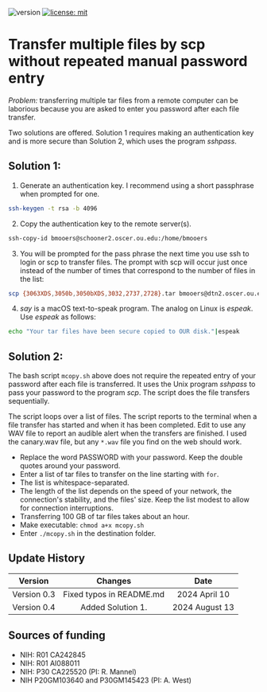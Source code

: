 ![version](https://img.shields.io/static/v1?label=multipleFileTranser&message=0.2&color=brightcolor)
[![license: mit](https://img.shields.io/badge/license-mit-blue.svg)](https://opensource.org/licenses/mit)


# Transfer multiple files by scp without repeated manual password entry

*Problem:* transferring multiple tar files from a remote computer can be laborious because you are asked to enter you password after each file transfer. 


Two solutions are offered. Solution 1 requires making an authentication key and is more secure than Solution 2, which uses the program *sshpass*.



## Solution 1:

1. Generate an authentication key. I recommend using a short passphrase when prompted for one.
```bash
ssh-keygen -t rsa -b 4096
```
2. Copy the authentication key to the remote server(s).
```bash
ssh-copy-id bmooers@schooner2.oscer.ou.edu:/home/bmooers
```
3. You will be prompted for the pass phrase the next time you use ssh to login or scp to transfer files. The prompt with scp will occur just once instead of the number of times that correspond to the number of files in the list:
```bash
scp {3063XDS,3050b,3050bXDS,3032,2737,2728}.tar bmooers@dtn2.oscer.ou.edu:/ourdisk/hpc/bmooers/bmooers/dont_archive;say 'Your tar file has been secure copied to OUR disk.'
```
4. *say* is a macOS text-to-speak program. The analog on Linux is *espeak*. Use *espeak* as follows:
```bash
echo "Your tar files have been secure copied to OUR disk."|espeak
```


## Solution 2:
The bash script `mcopy.sh` above does not require the repeated entry of your password after each file is transferred.
It uses the Unix program *sshpass* to pass your password to the program *scp*.
The script does the file transfers sequentially. 

The script loops over a list of files.
The script reports to the terminal when a file transfer has started and when it has been completed.
Edit to use any WAV file to report an audible alert when the transfers are finished.
I used the canary.wav file, but any `*.wav` file you find on the web should work.

- Replace the word PASSWORD with your password. Keep the double quotes around your password.
- Enter a list of tar files to transfer on the line starting with `for`. 
- The list is whitespace-separated.
- The length of the list depends on the speed of your network, the connection's stability, and the files' size. Keep the list modest to allow for connection interruptions.
- Transferring 100 GB of tar files takes about an hour.
- Make executable: `chmod a+x mcopy.sh`
- Enter `./mcopy.sh` in the destination folder.

## Update History

|Version      | Changes                                         | Date            |
|:-----------:|:-----------------------------------------------:|:---------------:|
| Version 0.3 |  Fixed typos in README.md                       | 2024 April 10   |
| Version 0.4 |  Added Solution 1.                              | 2024 August 13  |

## Sources of funding

- NIH: R01 CA242845
- NIH: R01 AI088011
- NIH: P30 CA225520 (PI: R. Mannel)
- NIH P20GM103640 and P30GM145423 (PI: A. West)


  
